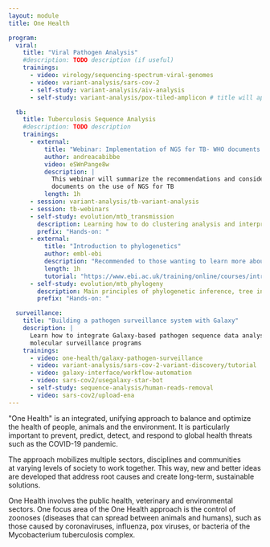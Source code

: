 ```yaml
---
layout: module
title: One Health

program:
  viral:
    title: "Viral Pathogen Analysis"
    #description: TODO description (if useful)
    trainings:
      - video: virology/sequencing-spectrum-viral-genomes
      - video: variant-analysis/sars-cov-2
      - self-study: variant-analysis/aiv-analysis
      - self-study: variant-analysis/pox-tiled-amplicon # title will appear once tutorial is merged into GTN

  tb:
    title: Tuberculosis Sequence Analysis
    #description: TODO description
    trainings:
      - external:
          title: "Webinar: Implementation of NGS for TB- WHO documents and other considerations"
          author: andreacabibbe
          video: eSWnPange8w
          description: |
            This webinar will summarize the recommendations and considerations available from the WHO
            documents on the use of NGS for TB
          length: 1h
      - session: variant-analysis/tb-variant-analysis
      - session: tb-webinars
      - self-study: evolution/mtb_transmission
        description: Learning how to do clustering analysis and interpret drug resistance patterns
        prefix: "Hands-on: "
      - external:
          title: "Introduction to phylogenetics"
          author: embl-ebi
          description: "Recommended to those wanting to learn more about phylogenetics"
          length: 1h
          tutorial: "https://www.ebi.ac.uk/training/online/courses/introduction-to-phylogenetics/"
      - self-study: evolution/mtb_phylogeny
        description: Main principles of phylogenetic inference, tree interpretation
        prefix: "Hands-on: "

  surveillance:
    title: "Building a pathogen surveillance system with Galaxy"
    description: |
      Learn how to integrate Galaxy-based pathogen sequence data analysis into
      molecular surveillance programs
    trainings:
      - video: one-health/galaxy-pathogen-surveillance
      - video: variant-analysis/sars-cov-2-variant-discovery/tutorial
      - video: galaxy-interface/workflow-automation
      - video: sars-cov2/usegalaxy-star-bot
      - self-study: sequence-analysis/human-reads-removal
      - video: sars-cov2/upload-ena
---
```


"One Health" is an integrated, unifying approach to balance and optimize the health of people, animals and the environment. It is particularly important to prevent, predict, detect, and respond to global health threats such as the COVID-19 pandemic.

The approach mobilizes multiple sectors, disciplines and communities at varying levels of society to work together. This way, new and better ideas are developed that address root causes and create long-term, sustainable solutions.

One Health involves the public health, veterinary and environmental sectors. One focus area of the One Health approach is the control of zoonoses (diseases that can spread between animals and humans), such as those caused by coronaviruses, influenza, pox viruses, or bacteria of the Mycobacterium tuberculosis complex.
